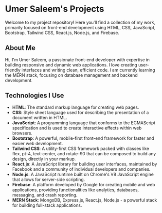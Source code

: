 # Umer Saleem's Projects

Welcome to my project repository! Here you'll find a collection of my work, primarily focused on front-end development using HTML, CSS, JavaScript, Bootstrap, Tailwind CSS, React.js, Node.js, and Firebase.

## About Me

Hi, I'm Umer Saleem, a passionate front-end developer with expertise in building responsive and dynamic web applications. I love creating user-friendly interfaces and writing clean, efficient code. I am currently learning the MERN stack, focusing on database management and backend development.

## Technologies I Use

- **HTML**: The standard markup language for creating web pages.
- **CSS**: Style sheet language used for describing the presentation of a document written in HTML.
- **JavaScript**: A programming language that conforms to the ECMAScript specification and is used to create interactive effects within web browsers.
- **Bootstrap**: A powerful, mobile-first front-end framework for faster and easier web development.
- **Tailwind CSS**: A utility-first CSS framework packed with classes like flex, pt-4, text-center, and rotate-90 that can be composed to build any design, directly in your markup.
- **React.js**: A JavaScript library for building user interfaces, maintained by Facebook and a community of individual developers and companies.
- **Node.js**: A JavaScript runtime built on Chrome's V8 JavaScript engine that allows for server-side scripting.
- **Firebase**: A platform developed by Google for creating mobile and web applications, providing functionalities like analytics, databases, messaging, and crash reporting.
- **MERN Stack**: MongoDB, Express.js, React.js, Node.js - a powerful stack for building full-stack applications.
